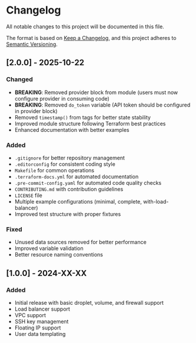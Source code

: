 # Changelog

All notable changes to this project will be documented in this file.

The format is based on [Keep a Changelog](https://keepachangelog.com/en/1.0.0/),
and this project adheres to [Semantic Versioning](https://semver.org/spec/v2.0.0.html).

## [2.0.0] - 2025-10-22

### Changed
- **BREAKING**: Removed provider block from module (users must now configure provider in consuming code)
- **BREAKING**: Removed `do_token` variable (API token should be configured in provider block)
- Removed `timestamp()` from tags for better state stability
- Improved module structure following Terraform best practices
- Enhanced documentation with better examples

### Added
- `.gitignore` for better repository management
- `.editorconfig` for consistent coding style
- `Makefile` for common operations
- `.terraform-docs.yml` for automated documentation
- `.pre-commit-config.yaml` for automated code quality checks
- `CONTRIBUTING.md` with contribution guidelines
- `LICENSE` file
- Multiple example configurations (minimal, complete, with-load-balancer)
- Improved test structure with proper fixtures

### Fixed
- Unused data sources removed for better performance
- Improved variable validation
- Better resource naming conventions

## [1.0.0] - 2024-XX-XX

### Added
- Initial release with basic droplet, volume, and firewall support
- Load balancer support
- VPC support
- SSH key management
- Floating IP support
- User data templating


